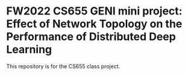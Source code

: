 # FW2022 CS655 GENI mini project: Effect of Network Topology on the Performance of Distributed Deep Learning

This repository is for the CS655 class project. 

